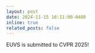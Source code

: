 ```yaml
---
layout: post
date: 2024-11-15 16:11:00-0400
inline: true
related_posts: false
---
```


EUVS is submitted to CVPR 2025!


